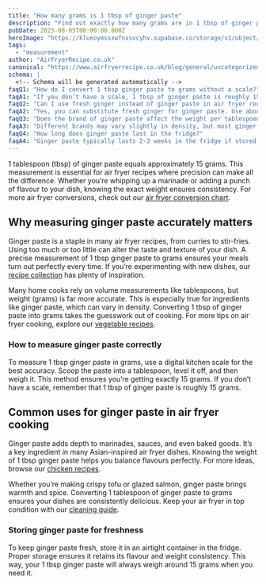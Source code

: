 ```yaml
---
title: "How many grams is 1 tbsp of ginger paste"
description: "Find out exactly how many grams are in 1 tbsp of ginger paste for perfect air fryer recipes every time."
pubDate: 2025-08-05T00:00:00.000Z
heroImage: "https://klueoymssxwfnxsvcyhv.supabase.co/storage/v1/object/public/Shmucket/how-many-grams-is-1-tbsp-ginger-paste.webp"
tags:
  - "measurement"
author: "AirFryerRecipe.co.uk"
canonical: "https://www.airfryerrecipe.co.uk/blog/general/uncategorized/how-many-grams-is-1-tbsp-ginger-paste"
schema: |
  <!-- Schema will be generated automatically -->
faqQ1: "How do I convert 1 tbsp ginger paste to grams without a scale?"
faqA1: "If you don’t have a scale, 1 tbsp of ginger paste is roughly 15 grams. Use a standard tablespoon and level it off for the most accurate measurement. For more precise conversions, consider investing in a digital kitchen scale."
faqQ2: "Can I use fresh ginger instead of ginger paste in air fryer recipes?"
faqA2: "Yes, you can substitute fresh ginger for ginger paste. Use about 1 tbsp of freshly grated ginger for every 15 grams of paste. Fresh ginger may have a stronger flavour, so adjust to taste."
faqQ3: "Does the brand of ginger paste affect the weight per tablespoon?"
faqA3: "Different brands may vary slightly in density, but most ginger pastes weigh around 15 grams per tablespoon. Always check the label if available, or weigh it yourself for complete accuracy."
faqQ4: "How long does ginger paste last in the fridge?"
faqA4: "Ginger paste typically lasts 2-3 weeks in the fridge if stored in an airtight container. For longer storage, freeze it in small portions. Always check for signs of spoilage before use."
---
```

<p>1 tablespoon (tbsp) of ginger paste equals approximately 15 grams. This measurement is essential for air fryer recipes where precision can make all the difference. Whether you’re whipping up a marinade or adding a punch of flavour to your dish, knowing the exact weight ensures consistency. For more air fryer conversions, check out our <a href=https://www.airfryerrecipe.co.uk/air-fryer-conversion-chart>air fryer conversion chart</a>.</p>  

<h2>Why measuring ginger paste accurately matters</h2>  
<p>Ginger paste is a staple in many air fryer recipes, from curries to stir-fries. Using too much or too little can alter the taste and texture of your dish. A precise measurement of 1 tbsp ginger paste to grams ensures your meals turn out perfectly every time. If you’re experimenting with new dishes, our <a href=https://www.airfryerrecipe.co.uk/recipes>recipe collection</a> has plenty of inspiration.</p>  

<p>Many home cooks rely on volume measurements like tablespoons, but weight (grams) is far more accurate. This is especially true for ingredients like ginger paste, which can vary in density. Converting 1 tbsp of ginger paste into grams takes the guesswork out of cooking. For more tips on air fryer cooking, explore our <a href=https://www.airfryerrecipe.co.uk/recipe-category/vegetables>vegetable recipes</a>.</p>  

<h3>How to measure ginger paste correctly</h3>  
<p>To measure 1 tbsp ginger paste in grams, use a digital kitchen scale for the best accuracy. Scoop the paste into a tablespoon, level it off, and then weigh it. This method ensures you’re getting exactly 15 grams. If you don’t have a scale, remember that 1 tbsp of ginger paste is roughly 15 grams.</p>  

<h2>Common uses for ginger paste in air fryer cooking</h2>  
<p>Ginger paste adds depth to marinades, sauces, and even baked goods. It’s a key ingredient in many Asian-inspired air fryer dishes. Knowing the weight of 1 tbsp ginger paste helps you balance flavours perfectly. For more ideas, browse our <a href=https://www.airfryerrecipe.co.uk/recipe-category/chicken>chicken recipes</a>.</p>  

<p>Whether you’re making crispy tofu or glazed salmon, ginger paste brings warmth and spice. Converting 1 tablespoon of ginger paste to grams ensures your dishes are consistently delicious. Keep your air fryer in top condition with our <a href=https://www.airfryerrecipe.co.uk/air-fryer-cleaner>cleaning guide</a>.</p>  

<h3>Storing ginger paste for freshness</h3>  
<p>To keep ginger paste fresh, store it in an airtight container in the fridge. Proper storage ensures it retains its flavour and weight consistency. This way, your 1 tbsp ginger paste will always weigh around 15 grams when you need it.</p>

